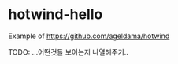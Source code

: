 hotwind-hello
=============

Example of https://github.com/ageldama/hotwind


TODO: ...어떤것들 보이는지 나열해주기..